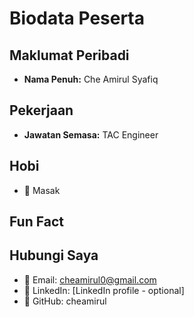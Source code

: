 # Biodata Peserta

## Maklumat Peribadi
- **Nama Penuh:** Che Amirul Syafiq

## Pekerjaan
- **Jawatan Semasa:** TAC Engineer 

## Hobi
- 🎯 Masak

## Fun Fact
> 

## Hubungi Saya
- 📧 Email: cheamirul0@gmail.com
- 🔗 LinkedIn: [LinkedIn profile - optional]
- 🐙 GitHub: cheamirul
